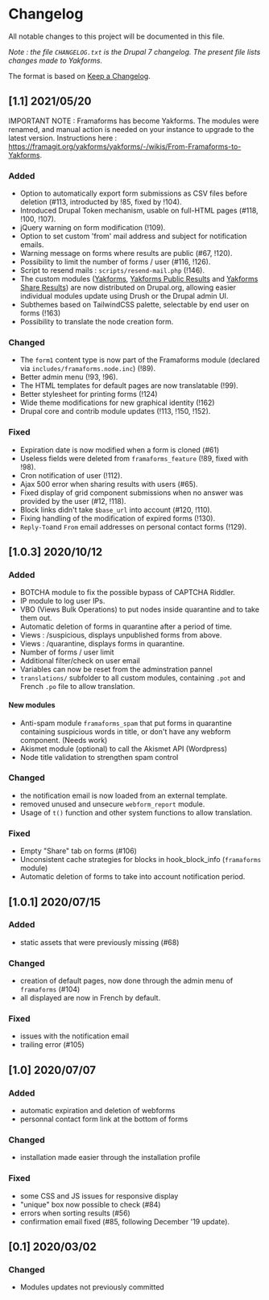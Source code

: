 # Changelog
All notable changes to this project will be documented in this file.

_Note : the file `CHANGELOG.txt` is the Drupal 7 changelog. The present file lists changes made to Yakforms._

The format is based on [Keep a Changelog](https://keepachangelog.com/en/1.0.0/).

## [1.1] 2021/05/20

IMPORTANT NOTE : Framaforms has become Yakforms. The modules were renamed, and manual action is needed on your instance
to upgrade to the latest version. Instructions here : https://framagit.org/yakforms/yakforms/-/wikis/From-Framaforms-to-Yakforms.

### Added
* Option to automatically export form submissions as CSV files before deletion (#113, introducted by !85, fixed by !104).
* Introduced Drupal Token mechanism, usable on full-HTML pages (#118, !100, !107).
* jQuery warning on form modification (!109).
* Option to set custom 'from' mail address and subject for notification emails.
* Warning message on forms where results are public (#67, !120).
* Possibility to limit the number of forms / user (#116, !126).
* Script to resend mails : `scripts/resend-mail.php` (!146).
* The custom modules ([Yakforms](drupal.org/project/yakforms), [Yakforms Public Results](https://www.drupal.org/project/yakforms_public_results) and [Yakforms Share Results](https://www.drupal.org/project/yakforms_share_results)) are now distributed on Drupal.org, allowing easier individual modules update using Drush or the Drupal admin UI.
* Subthemes based on TailwindCSS palette, selectable by end user on forms (!163)
* Possibility to translate the node creation form.

### Changed
* The `form1` content type is now part of the Framaforms module (declared via `includes/framaforms.node.inc`) (!89).
* Better admin menu (!93, !96).
* The HTML templates for default pages are now translatable (!99).
* Better stylesheet for printing forms (!124)
* Wide theme modifications for new graphical identity (!162)
* Drupal core and contrib module updates (!113, !150, !152).

### Fixed
* Expiration date is now modified when a form is cloned (#61)
* Useless fields were deleted from `framaforms_feature` (!89, fixed with !98).
* Cron notification of user (!112).
* Ajax 500 error when sharing results with users (#65).
* Fixed display of grid component submissions when no answer was provided by the user (#12, !118).
* Block links didn't take `$base_url` into account (#120, !110).
* Fixing handling of the modification of expired forms (!130).
* `Reply-To`and `From` email addresses on personal contact forms (!129).

## [1.0.3] 2020/10/12

### Added
* BOTCHA module to fix the possible bypass of CAPTCHA Riddler.
* IP module to log user IPs.
* VBO (Views Bulk Operations) to put nodes inside quarantine and to take them out.
* Automatic deletion of forms in quarantine after a period of time.
* Views : /suspicious, displays unpublished forms from above.
* Views : /quarantine, displays forms in quarantine.
* Number of forms / user limit
* Additional filter/check on user email
* Variables can now be reset from the adminstration pannel
* `translations/` subfolder to all custom modules, containing `.pot` and French `.po` file to allow translation.

#### New modules
* Anti-spam module `framaforms_spam` that put forms in quarantine containing suspicious words in title, or don't have any webform component. (Needs work)
* Akismet module (optional) to call the Akismet API (Wordpress)
* Node title validation to strengthen spam control

### Changed
* the notification email is now loaded from an external template.
* removed unused and unsecure `webform_report` module.
* Usage of `t()` function and other system functions to allow translation.

### Fixed
* Empty "Share" tab on forms (#106)
* Unconsistent cache strategies for blocks in hook_block_info (`framaforms` module)
* Automatic deletion of forms to take into account notification period.

## [1.0.1] 2020/07/15

### Added
* static assets that were previously missing (#68)

### Changed
* creation of default pages, now done through the admin menu of `framaforms` (#104)
* all displayed are now in French by default.

### Fixed
* issues with the notification email
* trailing error (#105)

## [1.0] 2020/07/07

### Added
* automatic expiration and deletion of webforms
* personnal contact form link at the bottom of forms

### Changed
* installation made easier through the installation profile

### Fixed
* some CSS and JS issues for responsive display
* "unique" box now possible to check (#84)
* errors when sorting results (#56)
* confirmation email fixed (#85, following December '19 update).

## [0.1] 2020/03/02

### Changed
* Modules updates not previously committed

